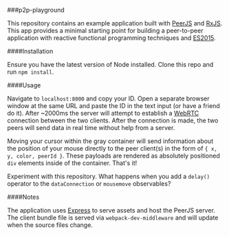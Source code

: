 ###p2p-playground

This repository contains an example application built with
[PeerJS](http://peerjs.com/) and
[RxJS](https://github.com/Reactive-Extensions/RxJS). This app provides a minimal
starting point for building a peer-to-peer application with reactive functional
programming techniques and [ES2015](https://babeljs.io/docs/learn-es2015/).

####Installation

Ensure you have the latest version of Node installed. Clone this repo and run
`npm install`.

####Usage

Navigate to `localhost:8000` and copy your ID. Open a separate browser window at
the same URL and paste the ID in the text input (or have a friend do it). After
~2000ms the server will attempt to establish a [WebRTC](http://www.webrtc.org/)
connection between the two clients. After the connection is made, the two
peers will send data in real time without help from a server.

Moving your cursor within the gray container will send information about the
position of your mouse directly to the peer client(s) in the form of
`{ x, y, color, peerId }`. These payloads are rendered as absolutely positioned `div`
elements inside of the container. That's it!

Experiment with this repository. What happens when you add a `delay()` operator
to the `dataConnection` or `mousemove` observables?

####Notes

The application uses [Express](http://expressjs.com/) to serve assets and host
the PeerJS server. The client bundle file is served via `webpack-dev-middleware`
and will update when the source files change.
